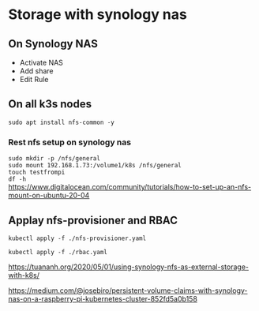 # Storage with synology nas

## On Synology NAS

* Activate NAS
* Add share
* Edit Rule

## On all k3s nodes

`sudo apt install nfs-common -y`

### Rest nfs setup on synology nas

`sudo mkdir -p /nfs/general`  
`sudo mount 192.168.1.73:/volume1/k8s /nfs/general`  
`touch testfrompi`  
`df -h`  
<https://www.digitalocean.com/community/tutorials/how-to-set-up-an-nfs-mount-on-ubuntu-20-04>

## Applay nfs-provisioner and RBAC

`kubectl apply -f ./nfs-provisioner.yaml`

`kubectl apply -f ./rbac.yaml`

<https://tuananh.org/2020/05/01/using-synology-nfs-as-external-storage-with-k8s/>

<https://medium.com/@josebiro/persistent-volume-claims-with-synology-nas-on-a-raspberry-pi-kubernetes-cluster-852fd5a0b158>
